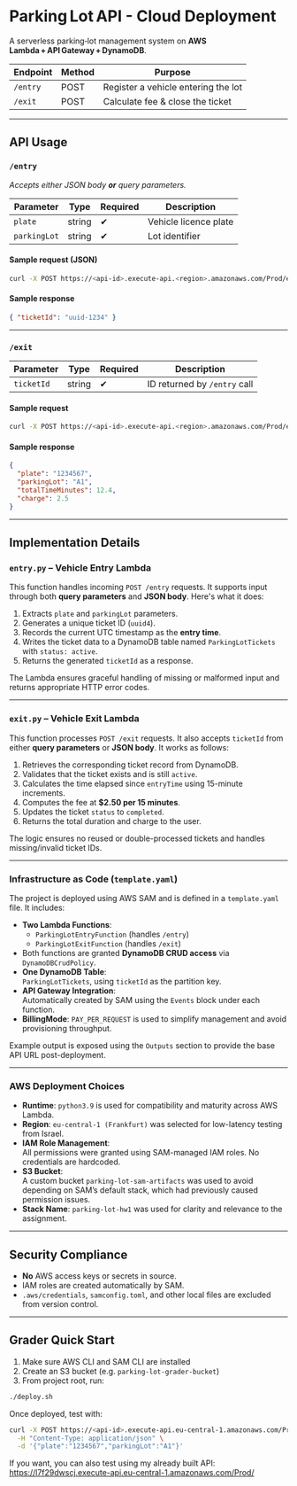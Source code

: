 # Parking Lot API - Cloud Deployment

A serverless parking‑lot management system on **AWS Lambda + API Gateway + DynamoDB**.

| Endpoint | Method | Purpose |
|----------|--------|---------|
| `/entry` | POST   | Register a vehicle entering the lot |
| `/exit`  | POST   | Calculate fee & close the ticket |

---

## API Usage

### `/entry`

*Accepts either JSON body **or** query parameters.*

| Parameter | Type   | Required | Description          |
|-----------|--------|----------|----------------------|
| `plate`   | string | ✔        | Vehicle licence plate|
| `parkingLot` | string | ✔    | Lot identifier       |

#### Sample request (JSON)

```bash
curl -X POST https://<api‑id>.execute-api.<region>.amazonaws.com/Prod/entry   -H "Content-Type: application/json"   -d '{"plate":"1234567","parkingLot":"A1"}'
```

#### Sample response

```json
{ "ticketId": "uuid-1234" }
```

---

### `/exit`

| Parameter | Type   | Required | Description                   |
|-----------|--------|----------|-------------------------------|
| `ticketId`| string | ✔        | ID returned by `/entry` call  |

#### Sample request

```bash
curl -X POST https://<api‑id>.execute-api.<region>.amazonaws.com/Prod/exit   -H "Content-Type: application/json"   -d '{"ticketId":"uuid-1234"}'
```

#### Sample response

```json
{
  "plate": "1234567",
  "parkingLot": "A1",
  "totalTimeMinutes": 12.4,
  "charge": 2.5
}
```

---

##  Implementation Details

###  `entry.py` – Vehicle Entry Lambda

This function handles incoming `POST /entry` requests. It supports input through both **query parameters** and **JSON body**. Here's what it does:

1. Extracts `plate` and `parkingLot` parameters.
2. Generates a unique ticket ID (`uuid4`).
3. Records the current UTC timestamp as the **entry time**.
4. Writes the ticket data to a DynamoDB table named `ParkingLotTickets` with `status: active`.
5. Returns the generated `ticketId` as a response.

The Lambda ensures graceful handling of missing or malformed input and returns appropriate HTTP error codes.

---

###  `exit.py` – Vehicle Exit Lambda

This function processes `POST /exit` requests. It also accepts `ticketId` from either **query parameters** or **JSON body**. It works as follows:

1. Retrieves the corresponding ticket record from DynamoDB.
2. Validates that the ticket exists and is still `active`.
3. Calculates the time elapsed since `entryTime` using 15-minute increments.
4. Computes the fee at **$2.50 per 15 minutes**.
5. Updates the ticket `status` to `completed`.
6. Returns the total duration and charge to the user.

The logic ensures no reused or double-processed tickets and handles missing/invalid ticket IDs.

---

###  Infrastructure as Code (`template.yaml`)

The project is deployed using AWS SAM and is defined in a `template.yaml` file. It includes:

- **Two Lambda Functions**:
  - `ParkingLotEntryFunction` (handles `/entry`)
  - `ParkingLotExitFunction` (handles `/exit`)
- Both functions are granted **DynamoDB CRUD access** via `DynamoDBCrudPolicy`.
- **One DynamoDB Table**:  
  `ParkingLotTickets`, using `ticketId` as the partition key.
- **API Gateway Integration**:  
  Automatically created by SAM using the `Events` block under each function.
- **BillingMode**: `PAY_PER_REQUEST` is used to simplify management and avoid provisioning throughput.

Example output is exposed using the `Outputs` section to provide the base API URL post-deployment.

---

###  AWS Deployment Choices

- **Runtime**: `python3.9` is used for compatibility and maturity across AWS Lambda.
- **Region**: `eu-central-1 (Frankfurt)` was selected for low-latency testing from Israel.
- **IAM Role Management**:  
  All permissions were granted using SAM-managed IAM roles. No credentials are hardcoded.
- **S3 Bucket**:  
  A custom bucket `parking-lot-sam-artifacts` was used to avoid depending on SAM’s default stack, which had previously caused permission issues.
- **Stack Name**: `parking-lot-hw1` was used for clarity and relevance to the assignment.

---


##  Security Compliance

* **No** AWS access keys or secrets in source.  
* IAM roles are created automatically by SAM.  
* `.aws/credentials`, `samconfig.toml`, and other local files are excluded from version control.

---


##  Grader Quick Start

1. Make sure AWS CLI and SAM CLI are installed
2. Create an S3 bucket (e.g. `parking-lot-grader-bucket`)
3. From project root, run:

```bash
./deploy.sh
```

Once deployed, test with:

```bash
curl -X POST https://<api-id>.execute-api.eu-central-1.amazonaws.com/Prod/entry \
  -H "Content-Type: application/json" \
  -d '{"plate":"1234567","parkingLot":"A1"}'
```

If you want, you can also test using my already built API: https://l7f29dwscj.execute-api.eu-central-1.amazonaws.com/Prod/